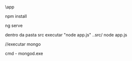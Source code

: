 \app

npm install 

ng serve 

dentro da pasta src executar "node app.js"
..src/ node app.js 


//executar mongo

cmd - mongod.exe
